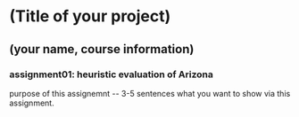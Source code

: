 # (Title of your project)
## (your name, course information)

### assignment01: heuristic evaluation of Arizona

purpose of this assignemnt -- 3-5 sentences what you want to show via this assignment. 

